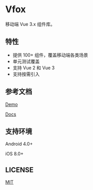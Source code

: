 # Vfox

移动端 Vue 3.x 组件库。

## 特性

- 提供 100+ 组件，覆盖移动端各类场景
- 单元测试覆盖
- 支持 Vue 2 和 Vue 3
- 支持按需引入

## 参考文档

[Demo](https://cdn.fox2.cn/2.x/demo/)

[Docs](https://godxiaoji.github.io/vfox/)

## 支持环境

Android 4.0+

iOS 8.0+

## LICENSE

[MIT](https://github.com/godxiaoji/vfox/blob/master/LICENSE)
